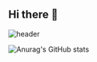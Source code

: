 ## Hi there 👋

<!--
**passing7by/passing7by** is a ✨ _special_ ✨ repository because its `README.md` (this file) appears on your GitHub profile.

Here are some ideas to get you started:

- 🔭 I’m currently working on ...
- 🌱 I’m currently learning ...
- 👯 I’m looking to collaborate on ...
- 🤔 I’m looking for help with ...
- 💬 Ask me about ...
- 📫 How to reach me: ...
- 😄 Pronouns: ...
- ⚡ Fun fact: ...
-->

<!-- 헤더 -->
![header](https://capsule-render.vercel.app/api?type=wave&color=auto&height=300&section=header&text=capsule%20render&fontSize=90)

<!-- 깃허브 스탯 -->
![Anurag's GitHub stats](https://github-readme-stats.vercel.app/api?username=passing7by&show_icons=true&theme=radical)
